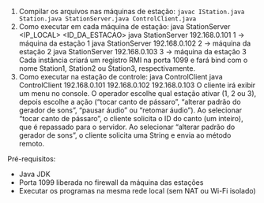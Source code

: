 1. Compilar os arquivos nas máquinas de estação: `javac IStation.java Station.java StationServer.java ControlClient.java`
2. Como executar em cada máquina de estação:
    java StationServer <IP_LOCAL> <ID_DA_ESTACAO>
    java StationServer 192.168.0.101 1 -> máquina da estação 1
    java StationServer 192.168.0.102 2 -> máquina da estação 2
    java StationServer 192.168.0.103 3 -> máquina da estação 3 
    Cada instância criará um registro RMI na porta 1099 e fará bind com o nome Station1, Station2 ou Station3, respectivamente.
3. Como executar na estação de controle:
    java ControlClient <IP1> <IP2> <IP3>
    java ControlClient 192.168.0.101 192.168.0.102 192.168.0.103
    O cliente irá exibir um menu no console.
    O operador escolhe qual estação ativar (1, 2 ou 3), depois escolhe a ação (“tocar canto de pássaro”, “alterar padrão do gerador de sons”, “pausar áudio” ou “retomar áudio”).
    Ao selecionar “tocar canto de pássaro”, o cliente solicita o ID do canto (um inteiro), que é repassado para o servidor.
    Ao selecionar “alterar padrão do gerador de sons”, o cliente solicita uma String e envia ao método remoto.

Pré-requisitos:
- Java JDK
- Porta 1099 liberada no firewall da máquina das estações
- Executar os programas na mesma rede local (sem NAT ou Wi-Fi isolado)

